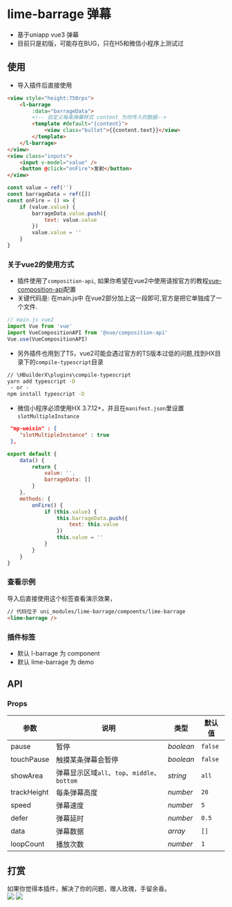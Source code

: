 # lime-barrage 弹幕
- 基于uniapp vue3 弹幕
- 目前只是初版，可能存在BUG，只在H5和微信小程序上测试过

## 使用
- 导入插件后直接使用

```html
<view style="height:750rpx">
	<l-barrage 
		:data="barrageData">
		<!-- 自定义每条弹幕样式 content 为你传入的数据-->
		<template #default="{content}">
			<view class="bullet">{{content.text}}</view>
		</template>
	</l-barrage>
</view>
<view class="inputs">
	<input v-model="value" />
	<button @click="onFire">发射</button>
</view>
```
```js
const value = ref('')
const barrageData = ref([])
const onFire = () => {
	if (value.value) {
		barrageData.value.push({
			text: value.value
		})
		value.value = ''
	}
}
```

### 关于vue2的使用方式
- 插件使用了`composition-api`, 如果你希望在vue2中使用请按官方的教程[vue-composition-api](https://uniapp.dcloud.net.cn/tutorial/vue-composition-api.html)配置
- 关键代码是: 在main.js中 在vue2部分加上这一段即可,官方是把它单独成了一个文件.
```js
// main.js vue2
import Vue from 'vue'
import VueCompositionAPI from '@vue/composition-api'
Vue.use(VueCompositionAPI)
```

- 另外插件也用到了TS，vue2可能会遇过官方的TS版本过低的问题,找到HX目录下的`compile-typescript`目录
```cmd
// \HBuilderX\plugins\compile-typescript
yarn add typescript -D
 - or - 
npm install typescript -D
```

- 微信小程序必须使用HX 3.7.12+，并且在`manifest.json`里设置 `slotMultipleInstance`
```json
 "mp-weixin" : {
    "slotMultipleInstance" : true
 },
```

```js
export default {
	data() {
		return {
			value: '',
			barrageData: []
		}
	},
	methods: {
		onFire() {
			if (this.value) {
				this.barrageData.push({
					text: this.value
				})
				this.value = ''
			}
		}
	}
}
```



### 查看示例
导入后直接使用这个标签查看演示效果，
```html
// 代码位于 uni_modules/lime-barrage/compoents/lime-barrage
<lime-barrage />
```


### 插件标签
- 默认 l-barrage 为 component
- 默认 lime-barrage 为 demo



## API

### Props

| 参数                       | 说明                                                         | 类型             | 默认值       |
| --------------------------| ------------------------------------------------------------ | ---------------- | ------------ |
| pause                   | 暂停                                                    | <em>boolean</em>  | `false`        |
| touchPause               | 触摸某条弹幕会暂停                                       | <em>boolean</em>  | `false`        |
| showArea               | 弹幕显示区域`all`、`top`、`middle`、`bottom`                  | <em>string</em>  | `all`        |
| trackHeight              | 每条弹幕高度                                              | <em>number</em>  | `20`        |
| speed                   | 弹幕速度                                              | <em>number</em>  | `5`        |
| defer                   | 弹幕延时                                              | <em>number</em>  | `0.5`        |
| data                   | 弹幕数据                                             | <em>array</em>  | `[]`        |
| loopCount                   | 播放次数                                             | <em>number</em>  | `1`        |


## 打赏

如果你觉得本插件，解决了你的问题，赠人玫瑰，手留余香。  
![](https://testingcf.jsdelivr.net/gh/liangei/image@1.9/alipay.png)
![](https://testingcf.jsdelivr.net/gh/liangei/image@1.9/wpay.png)